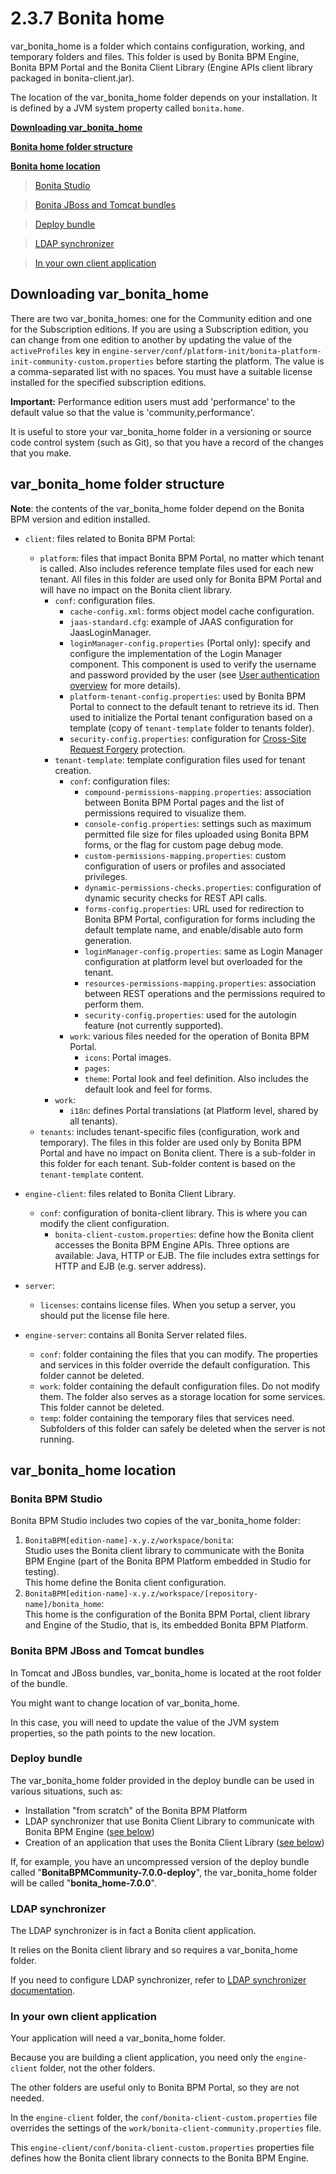 # 2.3.7 Bonita home

var\_bonita\_home is a folder which contains configuration, working, and temporary folders and files. This folder is used by Bonita BPM Engine, Bonita BPM Portal and the Bonita Client Library (Engine APIs client library packaged in bonita-client.jar).

The location of the var\_bonita\_home folder depends on your installation.
It is defined by a JVM system property called `bonita.home`.

**[Downloading var\_bonita\_home](#download)**

**[Bonita home folder structure](#structure)**

**[Bonita home location](#location)**

> [Bonita Studio](#studio)

> [Bonita JBoss and Tomcat bundles](#bundles)

> [Deploy bundle](#deploy)

> [LDAP synchronizer](#ldap)

> [In your own client application](#client)

## Downloading var\_bonita\_home

There are two var\_bonita\_homes: one for the Community edition and one for the Subscription editions.
If you are using a Subscription edition, you can change from one edition to another by updating the value of the `activeProfiles` key in 
`engine-server/conf/platform-init/bonita-platform-init-community-custom.properties` before starting the platform.
The value is a comma-separated list with no spaces. 
You must have a suitable license installed for the specified subscription editions.

**Important:** Performance edition users must add 'performance' to the default value so that the value is 'community,performance'.

It is useful to store your var\_bonita\_home folder in a versioning or source code control system (such as Git), so that you have a record of the changes that you make.

## var\_bonita\_home folder structure

**Note**: the contents of the var\_bonita\_home folder depend on the Bonita BPM version and edition installed.

* `client`: files related to Bonita BPM Portal:
  * `platform`: files that impact Bonita BPM Portal, no matter which tenant is called. Also includes reference template files used for each new tenant.
All files in this folder are used only for Bonita BPM Portal and will have no impact on the Bonita client library.
    * `conf`: configuration files.
      * `cache-config.xml`: forms object model cache configuration.
      * `jaas-standard.cfg`: example of JAAS configuration for JaasLoginManager.
      * `loginManager-config.properties` (Portal only): specify and configure the implementation of the Login Manager component.
This component is used to verify the username and password provided by the user (see [User authentication overview](user-authentication-overview.md) for more details).
      * `platform-tenant-config.properties`: used by Bonita BPM Portal to connect to the default tenant to retrieve its id. 
Then used to initialize the Portal tenant configuration based on a template (copy of `tenant-template` folder to tenants folder).
      * `security-config.properties`: configuration for [Cross-Site Request Forgery](csrf-security.md) protection.
    * `tenant-template`: template configuration files used for tenant creation.
      * `conf`: configuration files:
        * `compound-permissions-mapping.properties`: association between Bonita BPM Portal pages and the list of permissions required to visualize them.
        * `console-config.properties`: settings such as maximum permitted file size for files uploaded using Bonita BPM forms, or the flag for custom page debug mode.
        * `custom-permissions-mapping.properties`: custom configuration of users or profiles and associated privileges.
        * `dynamic-permissions-checks.properties`: configuration of dynamic security checks for REST API calls.
        * `forms-config.properties`: URL used for redirection to Bonita BPM Portal, configuration for forms including the default template name, and enable/disable auto form generation.
        * `loginManager-config.properties`: same as Login Manager configuration at platform level but overloaded for the tenant.
        * `resources-permissions-mapping.properties`: association between REST operations and the permissions required to perform them.
        * `security-config.properties`: used for the autologin feature (not currently supported).
      * `work`: various files needed for the operation of Bonita BPM Portal.
        * `icons`: Portal images. 
        * `pages`: 
        * `theme`: Portal look and feel definition. Also includes the default look and feel for forms. 
    * `work`:
      * `i18n`: defines Portal translations (at Platform level, shared by all tenants).
  * `tenants`: includes tenant-specific files (configuration, work and temporary). 
The files in this folder are used only by Bonita BPM Portal and have no impact on Bonita client. There is a sub-folder in this folder for each tenant. Sub-folder content is based on the `tenant-template` content.
  
* `engine-client`: files related to Bonita Client Library.
  * `conf`: configuration of bonita-client library. This is where you can modify the client configuration.
    * `bonita-client-custom.properties`: define how the Bonita client accesses the Bonita BPM Engine APIs. Three options are available: Java, HTTP or EJB. The file includes extra settings for HTTP and EJB (e.g. server address).
  
* `server`:
  * `licenses`: contains license files. When you setup a server, you should put the license file here.
  
* `engine-server`: contains all Bonita Server related files.
  * `conf`: folder containing the files that you can modify. The properties and services in this folder override the default configuration. This folder cannot be deleted.
  * `work`: folder containing the default configuration files. Do not modify them. The folder also serves as a storage location for some services. This folder cannot be deleted.
  * `temp`: folder containing the temporary files that services need. Subfolders of this folder can safely be deleted when the server is not running.

## var\_bonita\_home location

### Bonita BPM Studio

Bonita BPM Studio includes two copies of the var\_bonita\_home folder:

1. `BonitaBPM[edition-name]-x.y.z/workspace/bonita`:  
Studio uses the Bonita client library to communicate with the Bonita BPM Engine (part of the Bonita BPM Platform embedded in Studio for testing).  
This home define the Bonita client configuration.
2. `BonitaBPM[edition-name]-x.y.z/workspace/[repository-name]/bonita_home`:  
This home is the configuration of the Bonita BPM Portal, client library and Engine of the Studio, that is, its embedded Bonita BPM Platform.

### Bonita BPM JBoss and Tomcat bundles

In Tomcat and JBoss bundles, var\_bonita\_home is located at the root folder of the bundle.

You might want to change location of var\_bonita\_home.

In this case, you will need to update the value of the JVM system properties, so the path points to the new location.

### Deploy bundle

The var\_bonita\_home folder provided in the deploy bundle can be used in various situations, such as:

* Installation "from scratch" of the Bonita BPM Platform
* LDAP synchronizer that use Bonita Client Library to communicate with Bonita BPM Engine ([see below](#ldap))
* Creation of an application that uses the Bonita Client Library ([see below](#client))

If, for example, you have an uncompressed version of the deploy bundle called "**BonitaBPMCommunity-7.0.0-deploy**", the var\_bonita\_home folder will be called "**bonita\_home-7.0.0**".

### LDAP synchronizer

The LDAP synchronizer is in fact a Bonita client application.

It relies on the Bonita client library and so requires a var\_bonita\_home folder.

If you need to configure LDAP synchronizer, refer to [LDAP synchronizer documentation](ldap-synchronizer.md).

### In your own client application

Your application will need a var\_bonita\_home folder.

Because you are building a client application, you need only the `engine-client` folder, not the other folders.

The other folders are useful only to Bonita BPM Portal, so they are not needed.

In the `engine-client` folder, the `conf/bonita-client-custom.properties` file overrides the settings of the `work/bonita-client-community.properties` file.

This `engine-client/conf/bonita-client-custom.properties` properties file defines how the Bonita client library connects to the Bonita BPM Engine.